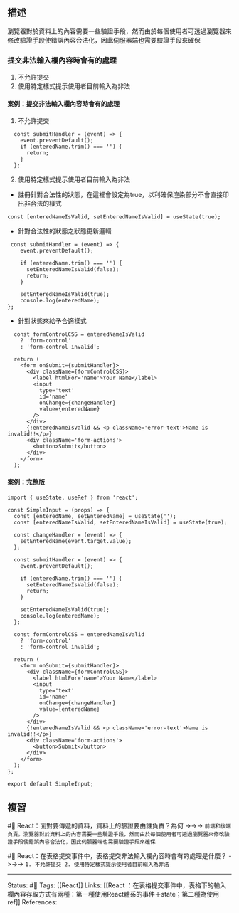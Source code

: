## 描述


瀏覽器對於資料上的內容需要一些驗證手段，然而由於每個使用者可透過瀏覽器來修改驗證手段使錯誤內容合法化，因此伺服器端也需要驗證手段來確保

### 提交非法輸入欄內容時會有的處理

1. 不允許提交
2. 使用特定樣式提示使用者目前輸入為非法

#### 案例：提交非法輸入欄內容時會有的處理

1. 不允許提交

```
  const submitHandler = (event) => {
    event.preventDefault();
    if (enteredName.trim() === '') {
      return;
    }
  };
```

2. 使用特定樣式提示使用者目前輸入為非法
- 註冊針對合法性的狀態，在這裡會設定為true，以利確保渲染部分不會直接印出非合法的樣式
```
const [enteredNameIsValid, setEnteredNameIsValid] = useState(true);
```
- 針對合法性的狀態之狀態更新邏輯
```
 const submitHandler = (event) => {
    event.preventDefault();

    if (enteredName.trim() === '') {
      setEnteredNameIsValid(false);
      return;
    }

    setEnteredNameIsValid(true);
    console.log(enteredName);
};
```
- 針對狀態來給予合適樣式
```
  const formControlCSS = enteredNameIsValid
    ? 'form-control'
    : 'form-control invalid';

  return (
    <form onSubmit={submitHandler}>
      <div className={formControlCSS}>
        <label htmlFor='name'>Your Name</label>
        <input
          type='text'
          id='name'
          onChange={changeHandler}
          value={enteredName}
        />
      </div>
      {!enteredNameIsValid && <p className='error-text'>Name is invalid!!</p>}
      <div className='form-actions'>
        <button>Submit</button>
      </div>
    </form>
  );
```

#### 案例：完整版
```
import { useState, useRef } from 'react';

const SimpleInput = (props) => {
  const [enteredName, setEnteredName] = useState('');
  const [enteredNameIsValid, setEnteredNameIsValid] = useState(true);

  const changeHandler = (event) => {
    setEnteredName(event.target.value);
  };

  const submitHandler = (event) => {
    event.preventDefault();

    if (enteredName.trim() === '') {
      setEnteredNameIsValid(false);
      return;
    }

    setEnteredNameIsValid(true);
    console.log(enteredName);
  };

  const formControlCSS = enteredNameIsValid
    ? 'form-control'
    : 'form-control invalid';

  return (
    <form onSubmit={submitHandler}>
      <div className={formControlCSS}>
        <label htmlFor='name'>Your Name</label>
        <input
          type='text'
          id='name'
          onChange={changeHandler}
          value={enteredName}
        />
      </div>
      {!enteredNameIsValid && <p className='error-text'>Name is invalid!!</p>}
      <div className='form-actions'>
        <button>Submit</button>
      </div>
    </form>
  );
};

export default SimpleInput;
```

## 複習


#🧠 React：面對要傳遞的資料，資料上的驗證要由誰負責？為何 ->->-> `前端和後端負責。瀏覽器對於資料上的內容需要一些驗證手段，然而由於每個使用者可透過瀏覽器來修改驗證手段使錯誤內容合法化，因此伺服器端也需要驗證手段來確保`
<!--SR:!2023-10-01,75,230-->

#🧠 React：在表格提交事件中，表格提交非法輸入欄內容時會有的處理是什麼？ ->->-> `1. 不允許提交 2. 使用特定樣式提示使用者目前輸入為非法`
<!--SR:!2023-10-28,196,230-->


---
Status: #🌱 
Tags:
[[React]]
Links:
[[React ：在表格提交事件中，表格下的輸入欄內容存取方式有兩種：第一種使用React體系的事件＋state；第二種為使用ref]]
References: